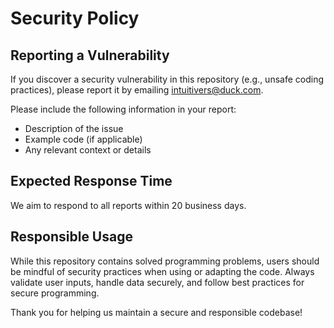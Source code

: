 # Security Policy

## Reporting a Vulnerability

If you discover a security vulnerability in this repository (e.g., unsafe coding practices), please report it by emailing intuitivers@duck.com.

Please include the following information in your report:
- Description of the issue
- Example code (if applicable)
- Any relevant context or details

## Expected Response Time

We aim to respond to all reports within 20 business days.

## Responsible Usage

While this repository contains solved programming problems, users should be mindful of security practices when using or adapting the code.
Always validate user inputs, handle data securely, and follow best practices for secure programming.

Thank you for helping us maintain a secure and responsible codebase!
